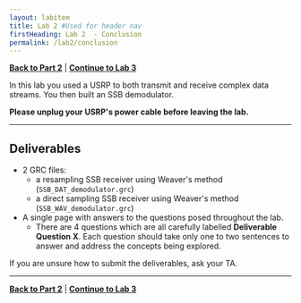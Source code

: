 ```yaml
---
layout: labitem
title: Lab 2 #Used for header nav
firstHeading: Lab 2  - Conclusion
permalink: /lab2/conclusion
---
```


[**Back to Part 2**](SSB-receiver.md) | [**Continue to Lab 3**](../_lab3/introduction.md)

In this lab you used a USRP to both transmit and receive complex data streams. You then built an SSB demodulator.

**Please unplug your USRP's power cable before leaving the lab.**

---

## Deliverables

- 2 GRC files:
  - a resampling SSB receiver using Weaver\'s method (`SSB_DAT_demodulator.grc`)
  - a direct sampling SSB receiver using Weaver\'s method (`SSB_WAV_demodulator.grc`)
- A single page with answers to the questions posed throughout the lab.
  - There are 4 questions which are all carefully labelled **Deliverable Question X**. Each question should take only one to two sentences to answer and address the concepts being explored.

If you are unsure how to submit the deliverables, ask your TA.

---

[**Back to Part 2**](SSB-receiver.md) | [**Continue to Lab 3**](../_lab3/introduction.md)
